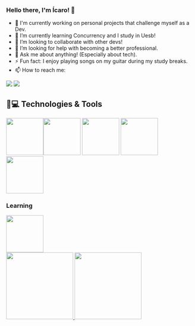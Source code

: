 ### Hello there, I'm Ícaro! 👋

- 🔭 I'm currently working on personal projects that challenge myself as a Dev.
- 🌱 I’m currently learning Concurrency and I study in Uesb!
- 👯 I’m looking to collaborate with other devs!
- 🤔 I’m looking for help with becoming a better professional.
- 💬 Ask me about anything! (Especially about tech).
- ⚡ Fun fact: I enjoy playing songs on my guitar during my study breaks.
- 📫 How to reach me:

<div>
<a href = "icaromeddev@gmail.com"><img src="https://img.shields.io/badge/Gmail-D14836?style=for-the-badge&logo=gmail&logoColor=white" target="_blank"></a>
<a href="https://www.linkedin.com/in/icaromed" target="_blank"><img src="https://img.shields.io/badge/-LinkedIn-%230077B5?style=for-the-badge&logo=linkedin&logoColor=white" target="_blank"></a>   
</div>

## 🚀💻 Technologies & Tools
<link rel="stylesheet" href="https://cdn.jsdelivr.net/gh/devicons/devicon@v2.15.1/devicon.min.css">
          
<img src="https://cdn.jsdelivr.net/gh/devicons/devicon@latest/icons/java/java-original.svg" width=100 height=100><img src="https://cdn.jsdelivr.net/gh/devicons/devicon/icons/python/python-original-wordmark.svg" width=100 height=100> <img src="https://cdn.jsdelivr.net/gh/devicons/devicon/icons/django/django-plain-wordmark.svg" width=100 height=100> <img src="https://cdn.jsdelivr.net/gh/devicons/devicon/icons/git/git-original-wordmark.svg" width=100 height=100> <img src="https://cdn.jsdelivr.net/gh/devicons/devicon/icons/github/github-original-wordmark.svg" width=100 height=100>
          
### Learning 
<img src="https://cdn.jsdelivr.net/gh/devicons/devicon/icons/postgresql/postgresql-original-wordmark.svg" width=100 height=100>

<div>
  <a href="https://github.com/icaromed">
  <img height="180em" src="https://github-readme-stats.vercel.app/api/top-langs/?username=icaromed&layout=compact&langs_count=7&theme=dracula"/>
  <img height="180em" src="https://github-readme-stats.vercel.app/api?username=icaromed&show_icons=true&theme=dracula&include_all_commits=true&count_private=true"/>
</div>
